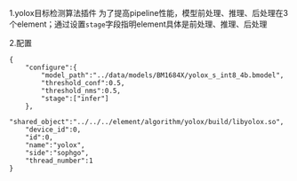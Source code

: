 1.yolox目标检测算法插件
为了提高pipeline性能，模型前处理、推理、后处理在3个element；通过设置`stage`字段指明element具体是前处理、推理、后处理

2.配置
```
{
    "configure":{
        "model_path":"../data/models/BM1684X/yolox_s_int8_4b.bmodel",
        "threshold_conf":0.5,
        "threshold_nms":0.5,
        "stage":["infer"]
    },
    "shared_object":"../../../element/algorithm/yolox/build/libyolox.so",
    "device_id":0,
    "id":0,
    "name":"yolox",
    "side":"sophgo",
    "thread_number":1
}
```